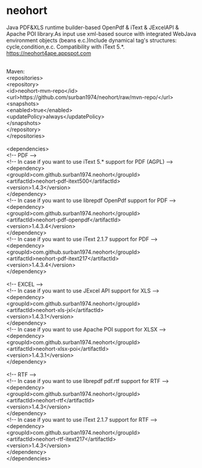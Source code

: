 neohort
=======
 

Java PDF&amp;XLS runtime builder-based OpenPdf &amp; iText &amp; JExcelAPI &amp; Apache POI library.As input use xml-based source with integrated WebJava environment objects (beans e.c.)Include dynamical tag's structures: cycle,condition,e.c. Compatibility with iText 5.*. https://neohort4ape.appspot.com

<br>
Maven:<br>
&lt;repositories&gt;<br>
&#9;	&lt;repository&gt;<br>
&#9;&#9;	&lt;id&gt;neohort-mvn-repo&lt;/id&gt;<br>
&#9;&#9;	&lt;url&gt;https://github.com/surban1974/neohort/raw/mvn-repo/&lt;/url&gt;<br>
&#9;&#9;	&lt;snapshots&gt;<br>
&#9;&#9;&#9;		&lt;enabled&gt;true&lt;/enabled&gt;<br>
&#9;&#9;&#9;		&lt;updatePolicy&gt;always&lt;/updatePolicy&gt;<br>
&#9;&#9;	&lt;/snapshots&gt;<br>
&#9;	&lt;/repository&gt;<br>
&lt;/repositories&gt;<br> 
<br>
&lt;dependencies&gt;<br> 
&lt;!-- PDF --&gt;<br>
&lt;!-- In case if you want to use iText 5.* support for PDF (AGPL) --&gt;<br>
&#9;	&lt;dependency&gt;<br>
&#9;&#9;	&lt;groupId&gt;com.github.surban1974.neohort&lt;/groupId&gt;<br>
&#9;&#9;	&lt;artifactId&gt;neohort-pdf-itext500&lt;/artifactId&gt;<br>
&#9;&#9;	&lt;version&gt;1.4.3&lt;/version&gt;<br>
&#9;	&lt;/dependency&gt;<br>
&lt;!-- In case if you want to use librepdf OpenPdf support for PDF --&gt;<br>
&#9;	&lt;dependency&gt;<br>
&#9;&#9;	&lt;groupId&gt;com.github.surban1974.neohort&lt;/groupId&gt;<br>
&#9;&#9;	&lt;artifactId&gt;neohort-pdf-openpdf&lt;/artifactId&gt;<br>
&#9;&#9;	&lt;version&gt;1.4.3.4&lt;/version&gt;<br>
&#9;	&lt;/dependency&gt;<br>
&lt;!-- In case if you want to use iText 2.1.7 support for PDF --&gt;<br>
&#9;	&lt;dependency&gt;<br>
&#9;&#9;	&lt;groupId&gt;com.github.surban1974.neohort&lt;/groupId&gt;<br>
&#9;&#9;	&lt;artifactId&gt;neohort-pdf-itext217&lt;/artifactId&gt;<br>
&#9;&#9;	&lt;version&gt;1.4.3.4&lt;/version&gt;<br>
&#9;	&lt;/dependency&gt;<br>
<br>
&lt;!-- EXCEL --&gt;<br>
&lt;!-- In case if you want to use JExcel API support for XLS --&gt;<br>	
&#9;	&lt;dependency&gt;<br>
&#9;&#9;	&lt;groupId&gt;com.github.surban1974.neohort&lt;/groupId&gt;<br>
&#9;&#9;	&lt;artifactId&gt;neohort-xls-jxl&lt;/artifactId&gt;<br>
&#9;&#9;	&lt;version&gt;1.4.3.1&lt;/version&gt;<br>
&#9;	&lt;/dependency&gt;<br>
&lt;!-- In case if you want to use Apache POI support for XLSX --&gt;<br>	
&#9;	&lt;dependency&gt;<br>
&#9;&#9;	&lt;groupId&gt;com.github.surban1974.neohort&lt;/groupId&gt;<br>
&#9;&#9;	&lt;artifactId&gt;neohort-xlsx-poi&lt;/artifactId&gt;<br>
&#9;&#9;	&lt;version&gt;1.4.3.1&lt;/version&gt;<br>
&#9;	&lt;/dependency&gt;<br>
<br>	
&lt;!-- RTF --&gt;<br>	
&lt;!-- In case if you want to use librepdf pdf.rtf support for RTF --&gt;<br>	
&#9;	&lt;dependency&gt;<br>
&#9;&#9;	&lt;groupId&gt;com.github.surban1974.neohort&lt;/groupId&gt;<br>
&#9;&#9;	&lt;artifactId&gt;neohort-rtf&lt;/artifactId&gt;<br>
&#9;&#9;	&lt;version&gt;1.4.3&lt;/version&gt;<br>
&#9;	&lt;/dependency&gt;<br>
&lt;!-- In case if you want to use iText 2.1.7 support for RTF --&gt;<br>
&#9;	&lt;dependency&gt;<br>
&#9;&#9;	&lt;groupId&gt;com.github.surban1974.neohort&lt;/groupId&gt;<br>
&#9;&#9;	&lt;artifactId&gt;neohort-rtf-itext217&lt;/artifactId&gt;<br>
&#9;&#9;	&lt;version&gt;1.4.3&lt;/version&gt;<br>
&#9;	&lt;/dependency&gt;<br>	
&lt;/dependencies&gt;  

